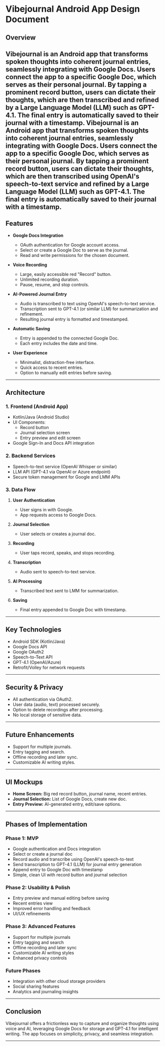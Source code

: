 # Vibejournal Android App Design Document

## Overview

Vibejournal is an Android app that transforms spoken thoughts into coherent journal entries, seamlessly integrating with Google Docs. Users connect the app to a specific Google Doc, which serves as their personal journal. By tapping a prominent record button, users can dictate their thoughts, which are then transcribed and refined by a Large Language Model (LLM) such as GPT-4.1. The final entry is automatically saved to their journal with a timestamp.
Vibejournal is an Android app that transforms spoken thoughts into coherent journal entries, seamlessly integrating with Google Docs. Users connect the app to a specific Google Doc, which serves as their personal journal. By tapping a prominent record button, users can dictate their thoughts, which are then transcribed using OpenAI's speech-to-text service and refined by a Large Language Model (LLM) such as GPT-4.1. The final entry is automatically saved to their journal with a timestamp.
---

## Features

- **Google Docs Integration**
  - OAuth authentication for Google account access.
  - Select or create a Google Doc to serve as the journal.
  - Read and write permissions for the chosen document.

- **Voice Recording**
  - Large, easily accessible red "Record" button.
  - Unlimited recording duration.
  - Pause, resume, and stop controls.

- **AI-Powered Journal Entry**
  - Audio is transcribed to text using OpenAI's speech-to-text service.
  - Transcription sent to GPT-4.1 (or similar LLM) for summarization and refinement.
  - Resulting journal entry is formatted and timestamped.

- **Automatic Saving**
  - Entry is appended to the connected Google Doc.
  - Each entry includes the date and time.

- **User Experience**
  - Minimalist, distraction-free interface.
  - Quick access to recent entries.
  - Option to manually edit entries before saving.

---

## Architecture

### 1. Frontend (Android App)
- Kotlin/Java (Android Studio)
- UI Components:
  - Record button
  - Journal selection screen
  - Entry preview and edit screen
- Google Sign-In and Docs API integration

### 2. Backend Services
  - Speech-to-text service (OpenAI Whisper or similar)
  - LLM API (GPT-4.1 via OpenAI or Azure endpoint)
- Secure token management for Google and LMM APIs

### 3. Data Flow

1. **User Authentication**
   - User signs in with Google.
   - App requests access to Google Docs.

2. **Journal Selection**
   - User selects or creates a journal doc.

3. **Recording**
   - User taps record, speaks, and stops recording.

4. **Transcription**
   - Audio sent to speech-to-text service.

5. **AI Processing**
   - Transcribed text sent to LMM for summarization.

6. **Saving**
   - Final entry appended to Google Doc with timestamp.

---

## Key Technologies

- Android SDK (Kotlin/Java)
- Google Docs API
- Google OAuth2
- Speech-to-Text API
- GPT-4.1 (OpenAI/Azure)
- Retrofit/Volley for network requests

---

## Security & Privacy

- All authentication via OAuth2.
- User data (audio, text) processed securely.
- Option to delete recordings after processing.
- No local storage of sensitive data.

---

## Future Enhancements

- Support for multiple journals.
- Entry tagging and search.
- Offline recording and later sync.
- Customizable AI writing styles.

---

## UI Mockups

- **Home Screen:** Big red record button, journal name, recent entries.
- **Journal Selection:** List of Google Docs, create new doc.
- **Entry Preview:** AI-generated entry, edit/save options.

---

## Phases of Implementation

### Phase 1: MVP
- Google authentication and Docs integration
- Select or create a journal doc
- Record audio and transcribe using OpenAI's speech-to-text
- Send transcription to GPT-4.1 (LLM) for journal entry generation
- Append entry to Google Doc with timestamp
- Simple, clean UI with record button and journal selection

### Phase 2: Usability & Polish
- Entry preview and manual editing before saving
- Recent entries view
- Improved error handling and feedback
- UI/UX refinements

### Phase 3: Advanced Features
- Support for multiple journals
- Entry tagging and search
- Offline recording and later sync
- Customizable AI writing styles
- Enhanced privacy controls

### Future Phases
- Integration with other cloud storage providers
- Social sharing features
- Analytics and journaling insights

---

## Conclusion

Vibejournal offers a frictionless way to capture and organize thoughts using voice and AI, leveraging Google Docs for storage and GPT-4.1 for intelligent writing. The app focuses on simplicity, privacy, and seamless integration.

---
